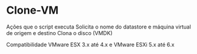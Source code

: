 # Clone-VM

Ações que o script executa
	Solicita o nome do datastore e máquina virtual de origem e destino
	Clona o disco (VMDK)

Compatibilidade
	VMware ESX 3.x até 4.x e VMware ESXi 5.x até 6.x
